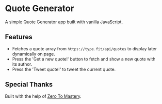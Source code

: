 # Quote Generator

A simple Quote Generator app built with vanilla JavaScript.

## Features

- Fetches a quote array from `https://type.fit/api/quotes` to display later dynamically on page.
- Press the 'Get a new quote!' button to fetch and show a new quote with its author.
- Press the 'Tweet quote!' to tweet the current quote.

## Special Thanks

Built with the help of [Zero To Mastery](https://zerotomastery.io/courses/javascript-projects/).

